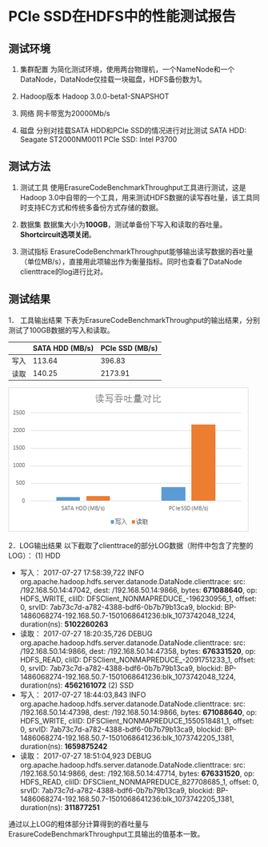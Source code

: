 PCIe SSD在HDFS中的性能测试报告
============

测试环境
-------------

1. 集群配置
为简化测试环境，使用两台物理机，一个NameNode和一个DataNode，DataNode仅挂载一块磁盘，HDFS备份数为1。

2. Hadoop版本
Hadoop 3.0.0-beta1-SNAPSHOT

3. 网络
网卡带宽为20000Mb/s

4. 磁盘
分别对挂载SATA HDD和PCIe SSD的情况进行对比测试
SATA HDD: Seagate ST2000NM0011
PCIe SSD: Intel P3700

测试方法
-------------

1. 测试工具
使用ErasureCodeBenchmarkThroughput工具进行测试，这是Hadoop 3.0中自带的一个工具，用来测试HDFS数据的读写吞吐量，该工具同时支持EC方式和传统多备份方式存储的数据。

2. 数据集
数据集大小为**100GB**，测试单备份下写入和读取的吞吐量。**Shortcircuit选项关闭**。

3. 测试指标
ErasureCodeBenchmarkThroughput能够输出读写数据的吞吐量（单位MB/s），直接用此项输出作为衡量指标。同时也查看了DataNode clienttrace的log进行比对。

测试结果
-------------

1． 工具输出结果
下表为ErasureCodeBenchmarkThroughput的输出结果，分别测试了100GB数据的写入和读取。

|     |   SATA HDD (MB/s)  |   PCIe SSD (MB/s)  |
| --- | --- | --- |
|  写入   |  113.64   |  396.83   |
|  读取   |  140.25   |  2173.91   |

![enter description here][1]
		
2．LOG输出结果
以下截取了clienttrace的部分LOG数据（附件中包含了完整的LOG）：
(1) HDD
* 写入：
2017-07-27 17:58:39,722 INFO org.apache.hadoop.hdfs.server.datanode.DataNode.clienttrace: src: /192.168.50.14:47042, dest: /192.168.50.14:9866, bytes: **671088640**, op: HDFS_WRITE, cliID: DFSClient_NONMAPREDUCE_-196230956_1, offset: 0, srvID: 7ab73c7d-a782-4388-bdf6-0b7b79b13ca9, blockid: BP-1486068274-192.168.50.7-1501068641236:blk_1073742048_1224, duration(ns): **5102260263**
* 读取：
2017-07-27 18:20:35,726 DEBUG org.apache.hadoop.hdfs.server.datanode.DataNode.clienttrace: src: /192.168.50.14:9866, dest: /192.168.50.14:47358, bytes: **676331520**, op: HDFS_READ, cliID: DFSClient_NONMAPREDUCE_-2091751233_1, offset: 0, srvID: 7ab73c7d-a782-4388-bdf6-0b7b79b13ca9, blockid: BP-1486068274-192.168.50.7-1501068641236:blk_1073742048_1224, duration(ns): **4562161072**
(2) SSD
* 写入：
2017-07-27 18:44:03,843 INFO org.apache.hadoop.hdfs.server.datanode.DataNode.clienttrace: src: /192.168.50.14:47398, dest: /192.168.50.14:9866, bytes: **671088640**, op: HDFS_WRITE, cliID: DFSClient_NONMAPREDUCE_1550518481_1, offset: 0, srvID: 7ab73c7d-a782-4388-bdf6-0b7b79b13ca9, blockid: BP-1486068274-192.168.50.7-1501068641236:blk_1073742205_1381, duration(ns): **1659875242**
* 读取：
2017-07-27 18:51:04,923 DEBUG org.apache.hadoop.hdfs.server.datanode.DataNode.clienttrace: src: /192.168.50.14:9866, dest: /192.168.50.14:47714, bytes: **676331520**, op: HDFS_READ, cliID: DFSClient_NONMAPREDUCE_827708685_1, offset: 0, srvID: 7ab73c7d-a782-4388-bdf6-0b7b79b13ca9, blockid: BP-1486068274-192.168.50.7-1501068641236:blk_1073742205_1381, duration(ns): **311877251**

通过以上LOG的粗体部分计算得到的吞吐量与ErasureCodeBenchmarkThroughput工具输出的值基本一致。


  [1]: ./images/1501488975399.jpg